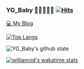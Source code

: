 ### YG_Baby 👩‍💻🙆‍♂️👋 [![Hits](https://hits.seeyoufarm.com/api/count/incr/badge.svg?url=https%3A%2F%2Fgithub.com%2Fgjbae1212%2Fhit-counter&count_bg=%233B3862&title_bg=%23D93A7C&icon=visualstudiocode.svg&icon_color=%23FFFFFF&title=Visit&edge_flat=false)](https://hits.seeyoufarm.com)

[💻 My Blog](https://qmakzl.github.io/)

[![Top Langs](https://github-readme-stats.vercel.app/api/top-langs/?username=qmakzl&layout=compact&theme=radical)](https://github.com/anuraghazra/github-readme-stats)

![YG_Baby's github state](https://github-readme-stats.vercel.app/api?username=qmakzl&show_icons=true&theme=radical)

[![willianrod's wakatime stats](https://github-readme-stats.vercel.app/api/wakatime?username=qmakzl&layout=compact&theme=radical)](https://github.com/anuraghazra/github-readme-stats)

<!--
**qmakzl/qmakzl** is a ✨ _special_ ✨ repository because its `README.md` (this file) appears on your GitHub profile.
### Kim EunJin 👩‍💻👩 [![Hits](https://hits.seeyoufarm.com/api/count/incr/badge.svg?url=https%3A%2F%2Fgithub.com%2Fgjbae1212%2Fhit-counter&count_bg=%233B3862&title_bg=%23D93A7C&icon=visualstudiocode.svg&icon_color=%23FFFFFF&title=Visit&edge_flat=false)](https://hits.seeyoufarm.com)

[🙋🏻‍♀️ About Me](https://eunjinportfolio.netlify.app/)<br/>
[💻 My Blog](https://eunjin0212.github.io/)

[![Top Langs](https://github-readme-stats.vercel.app/api/top-langs/?username=eunjin0212&layout=compact&theme=radical)](https://github.com/anuraghazra/github-readme-stats)

![EunJin's github state](https://github-readme-stats.vercel.app/api?username=eunjin0212&show_icons=true&theme=radical)

[![willianrod's wakatime stats](https://github-readme-stats.vercel.app/api/wakatime?username=eunjin0212&layout=compact&theme=radical)](https://github.com/anuraghazra/github-readme-stats)

Here are some ideas to get you started:

- 🔭 I’m currently working on ...
- 🌱 I’m currently learning ...
- 👯 I’m looking to collaborate on ...
- 🤔 I’m looking for help with ...
- 💬 Ask me about ...
- 📫 How to reach me: ...
- 😄 Pronouns: ...
- ⚡ Fun fact: ...
-->
